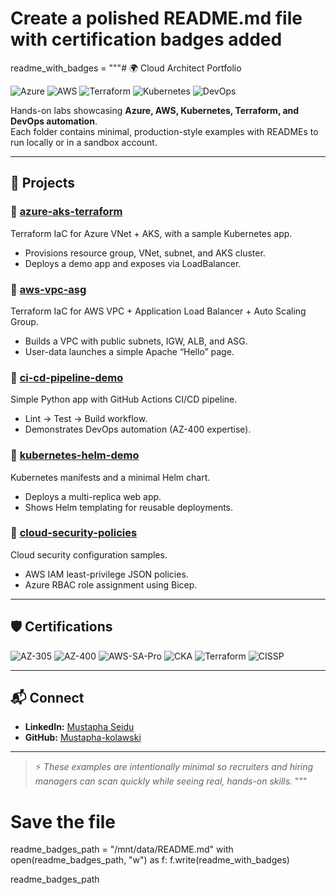 # Create a polished README.md file with certification badges added

readme_with_badges = """# 🌍 Cloud Architect Portfolio  

![Azure](https://img.shields.io/badge/Azure-Cloud-blue?logo=microsoftazure)
![AWS](https://img.shields.io/badge/AWS-Cloud-orange?logo=amazonaws)
![Terraform](https://img.shields.io/badge/Terraform-IaC-purple?logo=terraform)
![Kubernetes](https://img.shields.io/badge/Kubernetes-Orchestration-blue?logo=kubernetes)
![DevOps](https://img.shields.io/badge/DevOps-CI%2FCD-green?logo=githubactions)

Hands-on labs showcasing **Azure, AWS, Kubernetes, Terraform, and DevOps automation**.  
Each folder contains minimal, production-style examples with READMEs to run locally or in a sandbox account.  

---

## 📂 Projects  

### 🔹 [azure-aks-terraform](./azure-aks-terraform)  
Terraform IaC for Azure VNet + AKS, with a sample Kubernetes app.  
- Provisions resource group, VNet, subnet, and AKS cluster.  
- Deploys a demo app and exposes via LoadBalancer.  

### 🔹 [aws-vpc-asg](./aws-vpc-asg)  
Terraform IaC for AWS VPC + Application Load Balancer + Auto Scaling Group.  
- Builds a VPC with public subnets, IGW, ALB, and ASG.  
- User-data launches a simple Apache “Hello” page.  

### 🔹 [ci-cd-pipeline-demo](./ci-cd-pipeline-demo)  
Simple Python app with GitHub Actions CI/CD pipeline.  
- Lint → Test → Build workflow.  
- Demonstrates DevOps automation (AZ-400 expertise).  

### 🔹 [kubernetes-helm-demo](./kubernetes-helm-demo)  
Kubernetes manifests and a minimal Helm chart.  
- Deploys a multi-replica web app.  
- Shows Helm templating for reusable deployments.  

### 🔹 [cloud-security-policies](./cloud-security-policies)  
Cloud security configuration samples.  
- AWS IAM least-privilege JSON policies.  
- Azure RBAC role assignment using Bicep.  

---

## 🛡 Certifications  

![AZ-305](https://img.shields.io/badge/AZ--305-Azure_Solutions_Architect_Expert-blue?logo=microsoftazure)
![AZ-400](https://img.shields.io/badge/AZ--400-DevOps_Engineer_Expert-blue?logo=microsoftazure)
![AWS-SA-Pro](https://img.shields.io/badge/AWS-Solutions_Architect_Professional-orange?logo=amazonaws)
![CKA](https://img.shields.io/badge/CKA-Certified_Kubernetes_Administrator-blue?logo=kubernetes)
![Terraform](https://img.shields.io/badge/Terraform-Associate_v2-purple?logo=terraform)
![CISSP](https://img.shields.io/badge/CISSP-Certified_Information_Systems_Security_Professional-darkgreen)

---

## 📬 Connect  
- **LinkedIn:** [Mustapha Seidu](https://www.linkedin.com/in/mustapha-sap-consultant)  
- **GitHub:** [Mustapha-kolawski](https://github.com/Mustapha-kolawski)  

---

> ⚡ *These examples are intentionally minimal so recruiters and hiring managers can scan quickly while seeing real, hands-on skills.*
"""

# Save the file
readme_badges_path = "/mnt/data/README.md"
with open(readme_badges_path, "w") as f:
    f.write(readme_with_badges)

readme_badges_path
